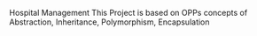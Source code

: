 Hospital Management
This Project is based on OPPs concepts of Abstraction, Inheritance, Polymorphism, Encapsulation
